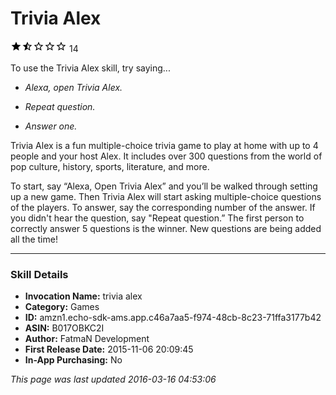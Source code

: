 # Trivia Alex
![1.5 stars](../../../images/ic_star_black_18dp_1x.png)![1.5 stars](../../../images/ic_star_half_black_18dp_1x.png)![1.5 stars](../../../images/ic_star_border_black_18dp_1x.png)![1.5 stars](../../../images/ic_star_border_black_18dp_1x.png)![1.5 stars](../../../images/ic_star_border_black_18dp_1x.png) 14

To use the Trivia Alex skill, try saying...

* *Alexa, open Trivia Alex.*

* *Repeat question.*

* *Answer one.*

Trivia Alex is a fun multiple-choice trivia game to play at home with up to 4 people and your host Alex. It includes over 300 questions from the world of pop culture, history, sports, literature, and more. 

To start, say “Alexa, Open Trivia Alex” and you’ll be walked through setting up a new game. Then Trivia Alex will start asking multiple-choice questions of the players. To answer, say the corresponding number of the answer. If you didn't hear the question, say "Repeat question.” The first person to correctly answer 5 questions is the winner. New questions are being added all the time!

***

### Skill Details

* **Invocation Name:** trivia alex
* **Category:** Games
* **ID:** amzn1.echo-sdk-ams.app.c46a7aa5-f974-48cb-8c23-71ffa3177b42
* **ASIN:** B017OBKC2I
* **Author:** FatmaN Development
* **First Release Date:** 2015-11-06 20:09:45
* **In-App Purchasing:** No

*This page was last updated 2016-03-16 04:53:06*
